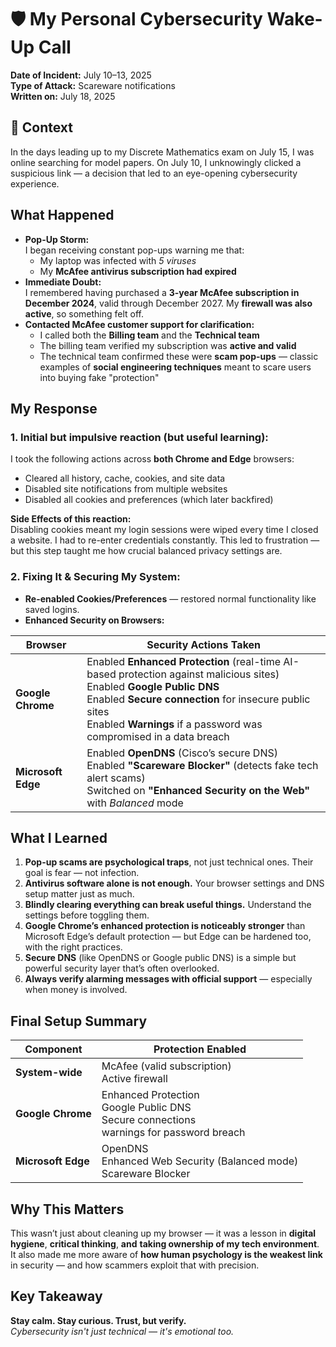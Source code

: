 # 🛡️ My Personal Cybersecurity Wake-Up Call

**Date of Incident:** July 10–13, 2025 <br>
**Type of Attack:** Scareware notifications <br>
**Written on:** July 18, 2025

## 📌 Context

In the days leading up to my Discrete Mathematics exam on July 15, I was online searching for model papers. On July 10, I unknowingly clicked a suspicious link — a decision that led to an eye-opening cybersecurity experience.

## What Happened

- **Pop-Up Storm:**  
    I began receiving constant pop-ups warning me that:
  - My laptop was infected with _5 viruses_
  - My **McAfee antivirus subscription had expired**
- **Immediate Doubt:**  
    I remembered having purchased a **3-year McAfee subscription in December 2024**, valid through December 2027. My **firewall was also active**, so something felt off.
- **Contacted McAfee customer support for clarification:**
  - I called both the **Billing team** and the **Technical team** 
  - The billing team verified my subscription was **active and valid**
  - The technical team confirmed these were **scam pop-ups** — classic examples of **social engineering techniques** meant to scare users into buying fake "protection"

## My Response

### 1. Initial but impulsive reaction (but useful learning):

I took the following actions across **both Chrome and Edge** browsers:

- Cleared all history, cache, cookies, and site data
- Disabled site notifications from multiple websites
- Disabled all cookies and preferences (which later backfired)

 **Side Effects of this reaction:**  
Disabling cookies meant my login sessions were wiped every time I closed a website. I had to re-enter credentials constantly. This led to frustration — but this step taught me how crucial balanced privacy settings are.

### 2. Fixing It & Securing My System:

- **Re-enabled Cookies/Preferences** — restored normal functionality like saved logins.
- **Enhanced Security on Browsers:**

| **Browser**        | **Security Actions Taken**                                                                                                   |
| ------------------ | ---------------------------------------------------------------------------------------------------------------------------- |
| **Google Chrome**  |  Enabled **Enhanced Protection** (real-time AI-based protection against malicious sites) <br> Enabled **Google Public DNS** <br> Enabled **Secure connection** for insecure public sites <br> Enabled **Warnings** if a password was compromised in a data breach |
| **Microsoft Edge** |  Enabled **OpenDNS** (Cisco’s secure DNS) <br> Enabled **"Scareware Blocker"** (detects fake tech alert scams) <br> Switched on **"Enhanced Security on the Web"** with _Balanced_ mode |

## What I Learned

1. **Pop-up scams are psychological traps**, not just technical ones. Their goal is fear — not infection.
2. **Antivirus software alone is not enough.** Your browser settings and DNS setup matter just as much.
3. **Blindly clearing everything can break useful things.** Understand the settings before toggling them.
4. **Google Chrome’s enhanced protection is noticeably stronger** than Microsoft Edge’s default protection — but Edge can be hardened too, with the right practices.
5. **Secure DNS** (like OpenDNS or Google public DNS) is a simple but powerful security layer that’s often overlooked.
6. **Always verify alarming messages with official support** — especially when money is involved.

## Final Setup Summary

| **Component**      | **Protection Enabled**                             |
| ------------------ | -------------------------------------------------- |
| **System-wide**    |  McAfee (valid subscription) <br> Active firewall |
| **Google Chrome**  |  Enhanced Protection <br> Google Public DNS <br> Secure connections <br> warnings for password breach  |
| **Microsoft Edge** |  OpenDNS <br> Enhanced Web Security (Balanced mode) <br> Scareware Blocker |

## Why This Matters

This wasn’t just about cleaning up my browser — it was a lesson in **digital hygiene**, **critical thinking**, **and** **taking ownership of my tech environment**. It also made me more aware of **how human psychology is the weakest link** in security — and how scammers exploit that with precision.

## Key Takeaway

**Stay calm. Stay curious. Trust, but verify.**  
*Cybersecurity isn't just technical — it's emotional too.*
